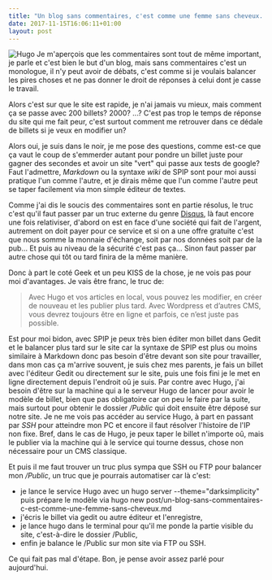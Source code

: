 ```yaml
---
title: "Un blog sans commentaires, c'est comme une femme sans cheveux..."
date: 2017-11-15T16:06:11+01:00
layout: post
---
```

![Hugo](https://download.tuxfamily.org/passionlinux/logiciels/hugo.png)
Je m'aperçois que les commentaires sont tout de même important, je parle et c'est bien le but d'un blog, mais sans commentaires c'est un monologue, il n'y peut avoir de débats, c'est comme si je voulais balancer les pires choses et ne pas donner le droit de réponses à celui dont je casse le travail.

Alors c'est sur que le site est rapide, je n'ai jamais vu mieux, mais comment ça se passe avec 200 billets? 2000? ...? C'est pas trop le temps de réponse du site qui me fait peur, c'est surtout comment me retrouver dans ce dédale de billets si je veux en modifier un?

Alors oui, je suis dans le noir, je me pose des questions, comme est-ce que ça vaut le coup de s'emmerder autant pour pondre un billet juste pour gagner des secondes et avoir un site "vert" qui passe aux tests de google? Faut l'admettre, *Markdown* ou la syntaxe *wiki* de SPIP sont pour moi aussi pratique l'un comme l'autre, et je dirais même que l'un comme l'autre peut se taper facilement via mon simple éditeur de textes. 

Comme j'ai dis le soucis des commentaires sont en partie résolus, le truc c'est qu'il faut passer par un truc externe du genre [Disqus](https://fr.wikipedia.org/wiki/Disqus), là faut encore une fois relativiser, d'abord on est en face d'une société qui fait de l'argent, autrement on doit payer pour ce service et si on a une offre gratuite c'est que nous somme la monnaie d'échange, soit par nos données soit par de la pub... Et puis au niveau de la sécurité c'est pas ça... Sinon faut passer par autre chose qui tôt ou tard finira de la même manière.

Donc à part le coté Geek et un peu KISS de la chose, je ne vois pas pour moi d'avantages. Je vais être franc, le truc de: 

> Avec Hugo et vos articles en local, vous pouvez les modifier, en créer de nouveau et les publier plus tard. Avec Wordpress et d’autres CMS, vous devrez toujours être en ligne et parfois, ce n’est juste pas possible.

Est pour moi bidon, avec SPIP je peux très bien éditer mon billet dans Gedit et le balancer plus tard sur le site car la syntaxe de SPIP est plus ou moins similaire à Markdown donc pas besoin d'être devant son site pour travailler, dans mon cas ça m'arrive souvent, je suis chez mes parents, je fais un billet avec l'éditeur Gedit ou directement sur le site, puis une fois fini je le met en ligne directement depuis l'endroit oû je suis. Par contre avec Hugo, j'ai besoin d'être sur la machine qui a le serveur Hugo de lancer pour avoir le modèle de billet, bien que pas obligatoire car on peu le faire par la suite, mais surtout pour obtenir le dossier */Public* qui doit ensuite être déposé sur notre site. Je ne me vois pas accéder au service Hugo, à part en passant par *SSH* pour atteindre mon PC et encore il faut résolver l'histoire de l'IP non fixe. Bref, dans le cas de Hugo, je peux taper le billet n'importe oû, mais le publier via la machine qui à le service qui tourne dessus, chose non nécessaire pour un CMS classique.

Et puis il me faut trouver un truc plus sympa que SSH ou FTP pour balancer mon */Public*, un truc que je pourrais automatiser car là c'est:

* je lance le service Hugo avec un hugo server --theme="darksimplicity" puis prépare le modèle via hugo new post/un-blog-sans-commentaires-c-est-comme-une-femme-sans-cheveux.md
* j'écris le billet via gedit ou autre éditeur et l'enregistre,
* je lance hugo dans le terminal pour qu'il me ponde la partie visible du site, c'est-à-dire le dossier /Public,
* enfin je balance le /Public sur mon site via FTP ou SSH.

Ce qui fait pas mal d'étape. Bon, je pense avoir assez parlé pour aujourd'hui.
